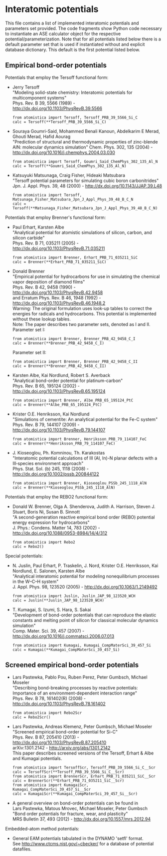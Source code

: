 Interatomic potentials
======================

This file contains a list of implemented interatomic potentials and parameters
set provided. The code fragments show Python code necessary to instantiate an
ASE calculator object for the respective potential/parameterization. Note that
for all potentials listed below there is a default parameter set that is used
if instantiated without and explicit database dictionary. This default is the 
first potential listed below.

Empirical bond-order potentials
-------------------------------

Potentials that employ the Tersoff functional form:

*   Jerry Tersoff  
    "Modeling solid-state chemistry: Interatomic potentials for multicomponent systems"  
    Phys. Rev. B 39, 5566 (1989) - http://dx.doi.org/10.1103/PhysRevB.39.5566  

        from atomistica import Tersoff, Tersoff_PRB_39_5566_Si_C  
        calc = Tersoff(**Tersoff_PRB_39_5566_Si_C)

*   Souraya Goumri-Said, Mohammed Benali Kanoun, Abdelkarim E Merad, Ghouti Merad, Hafid Aourag  
    "Prediction of structural and thermodynamic properties of zinc-blende AlN: molecular dynamics simulation"
    Chem. Phys. 302, 135 (2004) - http://dx.doi.org/10.1016/j.chemphys.2004.03.030

        from atomistica import Tersoff, Goumri_Said_ChemPhys_302_135_Al_N  
        calc = Tersoff(**Goumri_Said_ChemPhys_302_135_Al_N)

*   Katsuyuki Matsunaga, Craig Fisher, Hideaki Matsubara  
    "Tersoff potential parameters for simulating cubic boron carbonitrides"  
    Jpn. J. Appl. Phys. 39, 48 (2000) - http://dx.doi.org/10.1143/JJAP.39.L48  

        from atomistica import Tersoff, Matsunaga_Fisher_Matsubara_Jpn_J_Appl_Phys_39_48_B_C_N  
        calc = Tersoff(**Matsunaga_Fisher_Matsubara_Jpn_J_Appl_Phys_39_48_B_C_N)

Potentials that employ Brenner's functional form:

*   Paul Erhart, Karsten Albe  
    "Analytical potential for atomistic simulations of silicon, carbon, and silicon carbide"  
    Phys. Rev. B 71, 035211 (2005) - http://dx.doi.org/10.1103/PhysRevB.71.035211  

        from atomistica import Brenner, Erhart_PRB_71_035211_SiC  
        calc = Brenner(**Erhart_PRB_71_035211_SiC)

*   Donald Brenner  
    "Empirical potential for hydrocarbons for use in simulating the chemical vapor deposition of diamond films"  
    Phys. Rev. B 42, 9458 (1990) - http://dx.doi.org/10.1103/PhysRevB.42.9458  
    and Erratum Phys. Rev. B 46, 1948 (1992) - http://dx.doi.org/10.1103/PhysRevB.46.1948.2  
    Warning: The original formulation uses look-up tables to correct the
    energies for radicals and hydrocarbons. This potential is implemented
    without these lookup tables.  
    Note: The paper describes two parameter sets, denoted as I and II.  
    Parameter set I:

        from atomistica import Brenner, Brenner_PRB_42_9458_C_I  
        calc = Brenner(**Brenner_PRB_42_9458_C_I)

    Parameter set II:

        from atomistica import Brenner, Brenner_PRB_42_9458_C_II  
        calc = Brenner(**Brenner_PRB_42_9458_C_II)

*   Karsten Albe, Kai Nordlund, Robert S. Averback  
    "Analytical bond-order potential for platinum-carbon"  
    Phys. Rev. B 65, 195124 (2002) - http://dx.doi.org/10.1103/PhysRevB.65.195124  

        from atomistica import Brenner, Albe_PRB_65_195124_PtC  
        calc = Brenner(**Albe_PRB_65_195124_PtC)

*   Krister O.E. Henriksson, Kai Nordlund  
    "Simulations of cementite: An analytical potential for the Fe-C system"  
    Phys. Rev. B 79, 144107 (2009) - http://dx.doi.org/10.1103/PhysRevB.79.144107  

        from atomistica import Brenner, Henriksson_PRB_79_114107_FeC  
        calc = Brenner(**Henriksson_PRB_79_114107_FeC)

*   J. Kioseoglou, Ph. Komninou, Th. Karakostas  
    "Interatomic potential calculations of III (Al, In)-N planar defects with a III‐species environment approach"  
    Phys. Stat. Sol. (b) 245, 1118 (2008) - http://dx.doi.org/10.1002/pssb.200844122  

        from atomistica import Brenner, Kioseoglou_PSSb_245_1118_AlN  
        calc = Brenner(**Kioseoglou_PSSb_245_1118_AlN)

Potentials that employ the REBO2 functional form:

*   Donald W. Brenner, Olga A. Shenderova, Judith A. Harrison, Steven J. Stuart, Boris Ni, Susan B. Sinnott   
    "A second-generation reactive empirical bond order (REBO) potential energy expression for hydrocarbons"   
    J. Phys.: Condens. Matter 14, 783 (2002) - http://dx.doi.org/10.1088/0953-8984/14/4/312  

        from atomistica import Rebo2  
        calc = Rebo2()

Special potentials:

*   N. Juslin, Paul Erhart, P. Traskelin, J. Nord, Krister O.E. Henriksson, Kai Nordlund, E. Salonen, Karsten Albe  
    "Analytical interatomic potential for modeling nonequilibrium processes in the W–C–H system"  
    J. Appl. Phys. 98, 123520 (2005) - http://dx.doi.org/10.1063/1.2149492  

        from atomistica import Juslin, Juslin_JAP_98_123520_WCH  
        calc = Juslin(**Juslin_JAP_98_123520_WCH)

*   T. Kumagai, S. Izumi, S. Hara, S. Sakai  
    "Development of bond-order potentials that can reproduce the elastic constants and melting point of silicon for classical molecular dynamics simulation"  
    Comp. Mater. Sci. 39, 457 (2007) - http://dx.doi.org/10.1016/j.commatsci.2006.07.013  

        from atomistica import Kumagai, Kumagai_CompMaterSci_39_457_Si  
        calc = Kumagai(**Kumagai_CompMaterSci_39_457_Si)

Screened empirical bond-order potentials
----------------------------------------

*   Lars Pastewka, Pablo Pou, Ruben Perez, Peter Gumbsch, Michael Moseler   
    "Describing bond-breaking processes by reactive potentials: Importance of an environment-dependent interaction range"  
    Phys. Rev. B 78, 161402(R) (2008) - http://dx.doi.org/10.1103/PhysRevB.78.161402  

        from atomistica import Rebo2Scr  
        calc = Rebo2Scr()

*   Lars Pastewka, Andreas Klemenz, Peter Gumbsch, Michael Moseler  
    "Screened empirical bond-order potential for Si-C"  
    Phys. Rev. B 87, 205410 (2013) - http://dx.doi.org/10.1103/PhysRevB.87.205410  
    arXiv:1301.2142 - http://arxiv.org/abs/1301.2142  
    This paper describes screened versions of the Tersoff, Erhart & Albe and
    Kumagai potentials.

        from atomistica import TersoffScr, Tersoff_PRB_39_5566_Si_C__Scr  
        calc = TersoffScr(**Tersoff_PRB_39_5566_Si_C__Scr)  
        from atomistica import BrennerScr, Erhart_PRB_71_035211_SiC__Scr  
        calc = BrennerScr(**Erhart_PRB_71_035211_SiC__Scr)  
        from atomistica import KumagaiScr, Kumagai_CompMaterSci_39_457_Si__Scr  
        calc = KumagaiScr(**Kumagai_CompMaterSci_39_457_Si__Scr)

*   A general overview on bond-order potentials can be found in   
    Lars Pastewka, Matous Mrovec, Michael Moseler, Peter Gumbsch   
    "Bond order potentials for fracture, wear, and plasticity"   
    MRS Bulletin 37, 493 (2012) - http://dx.doi.org/10.1557/mrs.2012.94

Embedded-atom method potentials:

*   General EAM potentials tabulated in the DYNAMO 'setfl' format.  
    See http://www.ctcms.nist.gov/~cbecker/ for a database of potential
    datafiles.

